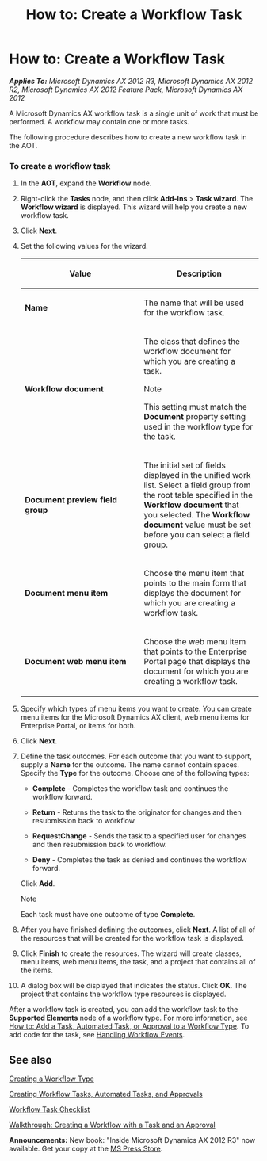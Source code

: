 ﻿---
title: 'How to: Create a Workflow Task'
TOCTitle: 'How to: Create a Workflow Task'
ms:assetid: 84465e44-5400-429e-917e-8ad88ecc3144
ms:mtpsurl: https://msdn.microsoft.com/en-us/library/Cc601939(v=AX.60)
ms:contentKeyID: 35246163
ms.date: 05/18/2015
mtps_version: v=AX.60
---

# How to: Create a Workflow Task 


_**Applies To:** Microsoft Dynamics AX 2012 R3, Microsoft Dynamics AX 2012 R2, Microsoft Dynamics AX 2012 Feature Pack, Microsoft Dynamics AX 2012_

A Microsoft Dynamics AX workflow task is a single unit of work that must be performed. A workflow may contain one or more tasks.

The following procedure describes how to create a new workflow task in the AOT.

### To create a workflow task

1.  In the **AOT**, expand the **Workflow** node.

2.  Right-click the **Tasks** node, and then click **Add-Ins** \> **Task wizard**. The **Workflow wizard** is displayed. This wizard will help you create a new workflow task.

3.  Click **Next**.

4.  Set the following values for the wizard.
    
    <table>
    <colgroup>
    <col style="width: 50%" />
    <col style="width: 50%" />
    </colgroup>
    <thead>
    <tr class="header">
    <th><p>Value</p></th>
    <th><p>Description</p></th>
    </tr>
    </thead>
    <tbody>
    <tr class="odd">
    <td><p><strong>Name</strong></p></td>
    <td><p>The name that will be used for the workflow task.</p></td>
    </tr>
    <tr class="even">
    <td><p><strong>Workflow document</strong></p></td>
    <td><p>The class that defines the workflow document for which you are creating a task.</p>
    
    > [!note]  
    > <P>This setting must match the <strong>Document</strong> property setting used in the workflow type for the task.</P>
    
    </td>
    </tr>
    <tr class="odd">
    <td><p><strong>Document preview field group</strong></p></td>
    <td><p>The initial set of fields displayed in the unified work list. Select a field group from the root table specified in the <strong>Workflow document</strong> that you selected. The <strong>Workflow document</strong> value must be set before you can select a field group.</p></td>
    </tr>
    <tr class="even">
    <td><p><strong>Document menu item</strong></p></td>
    <td><p>Choose the menu item that points to the main form that displays the document for which you are creating a workflow task.</p></td>
    </tr>
    <tr class="odd">
    <td><p><strong>Document web menu item</strong></p></td>
    <td><p>Choose the web menu item that points to the Enterprise Portal page that displays the document for which you are creating a workflow task.</p></td>
    </tr>
    </tbody>
    </table>


5.  Specify which types of menu items you want to create. You can create menu items for the Microsoft Dynamics AX client, web menu items for Enterprise Portal, or items for both.

6.  Click **Next**.

7.  Define the task outcomes. For each outcome that you want to support, supply a **Name** for the outcome. The name cannot contain spaces. Specify the **Type** for the outcome. Choose one of the following types:
    
      - **Complete** - Completes the workflow task and continues the workflow forward.
    
      - **Return** - Returns the task to the originator for changes and then resubmission back to workflow.
    
      - **RequestChange** - Sends the task to a specified user for changes and then resubmission back to workflow.
    
      - **Deny** - Completes the task as denied and continues the workflow forward.
    
    Click **Add**.
    

    > [!NOTE]
    > <P>Each task must have one outcome of type <STRONG>Complete</STRONG>.</P>



8.  After you have finished defining the outcomes, click **Next**. A list of all of the resources that will be created for the workflow task is displayed.

9.  Click **Finish** to create the resources. The wizard will create classes, menu items, web menu items, the task, and a project that contains all of the items.

10. A dialog box will be displayed that indicates the status. Click **OK**. The project that contains the workflow type resources is displayed.

After a workflow task is created, you can add the workflow task to the **Supported Elements** node of a workflow type. For more information, see [How to: Add a Task, Automated Task, or Approval to a Workflow Type](how-to-add-a-task-automated-task-or-approval-to-a-workflow-type.md). To add code for the task, see [Handling Workflow Events](handling-workflow-events.md).

## See also

[Creating a Workflow Type](creating-a-workflow-type.md)

[Creating Workflow Tasks, Automated Tasks, and Approvals](creating-workflow-tasks-automated-tasks-and-approvals.md)

[Workflow Task Checklist](workflow-task-checklist.md)

[Walkthrough: Creating a Workflow with a Task and an Approval](walkthrough-creating-a-workflow-with-a-task-and-an-approval.md)

  
**Announcements:** New book: "Inside Microsoft Dynamics AX 2012 R3" now available. Get your copy at the [MS Press Store](https://www.microsoftpressstore.com/store/inside-microsoft-dynamics-ax-2012-r3-9780735685109).


